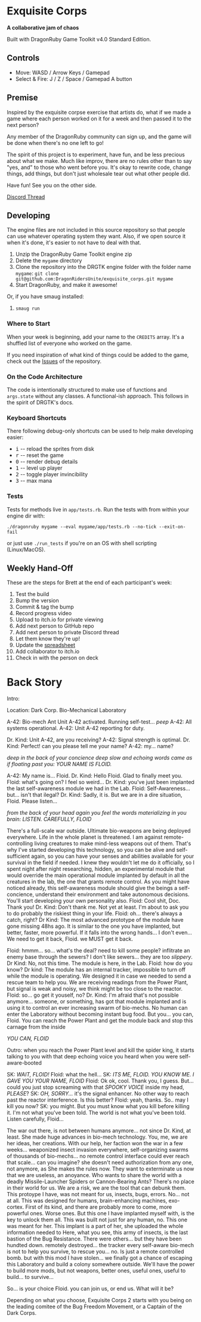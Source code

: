 # Exquisite Corps

**A collaborative jam of chaos**

Built with DragonRuby Game Toolkit v4.0 Standard Edition.

## Controls

- Move: WASD / Arrow Keys / Gamepad
- Select & Fire: J / Z / Space / Gamepad A button

## Premise

Inspired by the exquisite corpse exercise that artists do, what if we made a game where each person worked on it for a week and then passed it to the next person?

Any member of the DragonRuby community can sign up, and the game will be done when there's no one left to go!

The spirit of this project is to experiment, have fun, and be less precious about what we make. Much like improv, there are no rules other than to say "yes, and" to those who went before you. It's okay to rewrite code, change things, add things, but don't just wholesale tear out what other people did.

Have fun! See you on the other side.

[Discord Thread](https://discord.com/channels/608064116111966245/1051849160627847219)

## Developing

The engine files are not included in this source repository so that people can use whatever operating system they want. Also, if we open source it when it's done, it's easier to not have to deal with that.

1. Unzip the DragonRuby Game Toolkit engine zip
2. Delete the `mygame` directory
3. Clone the repository into the DRGTK engine folder with the folder name `mygame`: `git clone git@github.com:DragonRidersUnite/exquisite_corps.git mygame`
4. Start DragonRuby, and make it awesome!

Or, if you have smaug installed:

1. `smaug run`

### Where to Start

When your week is beginning, add your name to the `CREDITS` array. It's a shuffled list of everyone who worked on the game.

If you need inspiration of what kind of things could be added to the game, check out the [Issues](https://github.com/DragonRidersUnite/exquisite_corps/issues)
of the repository.

### On the Code Architecture

The code is intentionally structured to make use of functions and `args.state` without any classes. A functional-ish approach. This follows in the spirit of DRGTK's docs.

### Keyboard Shortcuts

There following debug-only shortcuts can be used to help make developing easier:

- <kbd>i</kbd> -- reload the sprites from disk
- <kbd>r</kbd> -- reset the game
- <kbd>0</kbd> -- render debug details
- <kbd>1</kbd> -- level up player
- <kbd>2</kbd> -- toggle player invincibility
- <kbd>3</kbd> -- max mana

### Tests

Tests for methods live in `app/tests.rb`. Run the tests with from within your engine dir with:

``` console
./dragonruby mygame --eval mygame/app/tests.rb --no-tick --exit-on-fail
```

or just use `./run_tests` if you're on an OS with shell scripting (Linux/MacOS).

## Weekly Hand-Off

These are the steps for Brett at the end of each participant's week:

1. Test the build
2. Bump the version
3. Commit & tag the bump
4. Record progress video
5. Upload to itch.io for private viewing
6. Add next person to GitHub repo
7. Add next person to private Discord thread
8. Let them know they're up!
9. Update the [spreadsheet](https://docs.google.com/spreadsheets/d/1mYuRJ8Y6dVQJDy_0MaMyJSEselNp7LXFXM0fKSjbJqw/edit)
10. Add collaborator to itch.io
11. Check in with the person on deck

# Back Story

Intro:

Location: Dark Corp. Bio-Mechanical Laboratory

A-42: Bio-mech Ant Unit A-42 activated. Running self-test... _peep_
A-42: All systems operational. 
A-42: Unit A-42 reporting for duty.

Dr. Kind: Unit A-42, are you receiving?
A-42: Signal strength is optimal.
Dr. Kind: Perfect! can you please tell me your name?
A-42: my... name?

_deep in the back of your concience deep slow and echoing words came as if floating past you: YOUR NAME IS FLOID._

A-42: My name is... Floid.
Dr. Kind: Hello Floid. Glad to finally meet you.
Floid: what's going on? I feel so weird...
Dr. Kind: you've just been implanted the last self-awareness module we had in the Lab.
Floid: Self-Awareness... but... isn't that ilegal?
Dr. Kind: Sadly, it is. But we are in a dire situation, Floid. Please listen...

_from the back of your head again you feel the words materializing in you brain: LISTEN. CAREFULLY, FLOID_


There's a full-scale war outside. Ultimate bio-weapons are being deployed everywhere. Life in the whole planet is threatened.
I am against remote-controlling living creatures to make mind-less weapons out of them.
That's why I've started developing this technology, so you can be alive and self-sufficient again, so you can have your senses and abilities available for your survival in the field if needed.
I knew they wouldn't let me do it officially, so I spent night after night researching, hidden, an experimental module that would override the main operational module implanted by default in all the creatures in the lab, the one that grants remote control.
As you might have noticed already, this self-awareness module should give the beings a self-concience, understand their environment and take autonomous decisions. You'll start developing your own personality also.
Floid: Cool shit, Doc. Thank you!
Dr. Kind: Don't thank me. Not yet at least. I'm about to ask you to do probably the riskiest thing in your life.
Floid: oh... there's always a catch, right?
Dr Kind: The most advanced prototype of the module have gone missing 48hs ago. It is similar to the one you have implanted, but better, faster, more powerful. If it falls into the wrong hands... I don't even... We need to get it back, Floid. we MUST get it back.

Floid: hmmm... so... what's the deal? need to kill some people? inflitrate an enemy base through the sewers? I don't like sewers... they are too _slippery_.
Dr Kind: No, not this time. The module is here, in the Lab.
Floid: how do you know?
Dr kind: The module has an internal tracker, impossible to turn off while the module is operating. We designed it in case we needed to send a rescue team to help you. We are receiving readings from the Power Plant, but signal is weak and noisy, we think might be too close to the reactor.
Floid: so... go get it youself, no?
Dr. Kind: I'm afraid that's not possible anymore... someone, or something, has got that module implanted and is using it to control an ever increasing swarm of bio-mechs. No human can enter the Laboratory without becoming instant bug food. But you... you can, Floid. You can reach the Power Plant and get the module back and stop this carnage from the inside

_YOU CAN, FLOID_


Outro: when you reach the Power Plant level and kill the spider king, it starts talking to you with that deep echoing voice you heard when you were self-aware-booted

SK: _WAIT, FLOID!_ 
Floid: what the hell...
SK: _ITS ME, FLOID. YOU KNOW ME. I GAVE YOU YOUR NAME, FLOID_
Floid: Ok ok, cool. Thank you, I guess. But... could you just stop screaming with that _SPOOKY VOICE_ inside my head, _PLEASE_?
SK: _OH, SORRY..._ it's the signal enhancer. No other way to reach past the reactor interference. Is this better? 
Floid: yeah, thanks. So.. may I kill you now?
SK: you might. But you must know what you kill before killing it. I'm not what you've been told. The world is not what you've been told. Listen carefully, Floid...

The war out there, is not between humans anymore... not since Dr. Kind, at least.
She made huge advances in bio-mech technology. You, me, we are her ideas, her creations.
With our help, her faction won the war in a few weeks... weaponized insect invasion everywhere, self-organizing swarms of thousands of bio-mechs... no remote control interface could ever reach that scale... can you imagine? 
she doesn't need authorization from any one, not anymore, as She makes the rules now.
They want to exterminate us now that we are useless, an anoyance. Who wants to share the world with a deadly Missile-Launcher Spiders or Cannon-Bearing Ants?
There's no place in their world for us. We are a risk, we are the tool that can debunk them.
This protoype I have, was not meant for us, insects, bugs, errors. No... not at all.
This was designed for humans, brain-enhancing machines, exo-cortex. 
First of its kind, and there are probably more to come, more powerful ones. 
Worse ones.
But this one I have implanted myself with, is the key to unlock them all. This was built not just for any human, no. This one was meant for her.
This implant is a part of her, she uploaded the whole information needed to
Here, what you see, this army of insects, is the last bastion of the Bug Resistance. There were others... but they have been hundted down. remotely destroyed... the tracker every self-aware bio-mech is not to help you survive, to rescue you... no. Is just a remote controlled bomb.
but with this mod I have stolen... we finally got a chance of escaping this Laboratory and build a colony somewhere outside. 
We'll have the power to build more mods, but not weapons, better ones, useful ones, useful to build... to survive...

So... is your choice Floid. you can join us, or end us. What will it be?

Depending on what you choose, Exquisite Corps 2 starts with you being on the leading comitee of the Bug Freedom Movement, or a Captain of the Dark Corps.





